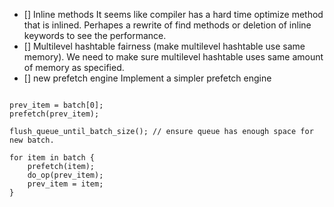 
- [] Inline methods 
It seems like compiler has a hard time optimize method that is inlined.
Perhapes a rewrite of find methods or deletion of inline keywords to see the performance.
- [] Multilevel hashtable fairness (make multilevel hashtable use same memory).
We need to make sure multilevel hashtable uses same amount of memory as specified.
- [] new prefetch engine 
Implement a simpler prefetch engine

```

prev_item = batch[0];
prefetch(prev_item);

flush_queue_until_batch_size(); // ensure queue has enough space for new batch.

for item in batch {
    prefetch(item);
    do_op(prev_item);
    prev_item = item;
}

```



